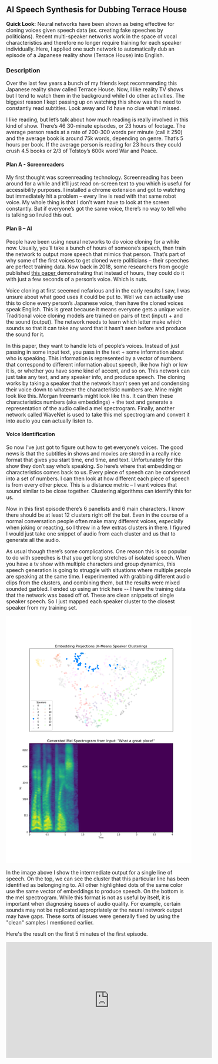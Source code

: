 ## AI Speech Synthesis for Dubbing Terrace House 

**Quick Look:** Neural networks have been shown as being effective for cloning voices given speech data (ex. creating fake speeches by politicians). Recent multi-speaker networks work in the space of vocal characteristics and therefore no longer require training for each speaker individually. Here, I applied one such network to automatically dub an episode of a Japanese reality show (Terrace House) into English.

### Description 
Over the last few years a bunch of my friends kept recommending this Japanese reality show called Terrace House. Now, I like reality TV shows but I tend to watch them in the background while I do other activities. The biggest reason I kept passing up on watching this show was the need to constantly read subtitles. Look away and I’d have no clue what I missed.

I like reading, but let’s talk about how much reading is really involved in this kind of show. There’s 46 30-minute episodes, or 23 hours of footage. The average person reads at a rate of 200-300 words per minute (call it 250) and the average book is around 75k words, depending on genre. That’s 5 hours per book. If the average person is reading for 23 hours they could crush 4.5 books or 2/3 of Tolstoy’s 600k word War and Peace. 

#### Plan A - Screenreaders
My first thought was screenreading technology. Screenreading has been around for a while and it’ll just read on-screen text to you which is useful for accessibility purposes. I installed a chrome extension and got to watching but immediately hit a problem – every line is read with that same robot voice. My whole thing is that I don’t want have to look at the screen constantly. But if everyone’s got the same voice, there’s no way to tell who is talking so I ruled this out. 

#### Plan B – AI
People have been using neural networks to do voice cloning for a while now. Usually, you’ll take a bunch of hours of someone’s speech, then train the network to output more speech that mimics that person. That’s part of why some of the first voices to get cloned were politicians – their speeches are perfect training data. Now back in 2018, some researchers from google published <a href="https://arxiv.org/pdf/1806.04558.pdf"> this paper </a> demonstrating that instead of hours, they could do it with just a few seconds of a person’s voice. Which is nuts. 

Voice cloning at first seeemed nefarious and in the early results I saw, I was unsure about what good uses it could be put to. Well we can actually use this to clone every person’s Japanese voice, then have the cloned voices speak English. This is great because it means everyone gets a unique voice. Traditional voice cloning models are trained on pairs of text (input) + and the sound (output). The network needs to learn which letter make which sounds so that it can take any word that it hasn’t seen before and produce the sound for it. 

In this paper, they want to handle lots of people’s voices. Instead of just passing in some input text, you pass in the text + some information about who is speaking. This information is represented by a vector of numbers that correspond to different information about speech, like how high or low it is, or whether you have some kind of accent, and so on. This network can just take any text, and any speaker info, and produce speech. The cloning works by taking a speaker that the network hasn’t seen yet and condensing their voice down to whatever the characteristic numbers are. Mine might look like this. Morgan freeman’s might look like this. It can then these characteristics numbers (aka embeddings) + the text and generate a representation of the audio called a mel spectrogram. Finally, another network called WaveNet is used to take this mel spectrogram and convert it into audio you can actually listen to.

#### Voice Identification

So now I’ve just got to figure out how to get everyone’s voices. The good news is that the subtitles in shows and movies are stored in a really nice format that gives you start time, end time, and text. Unfortunately for this show they don’t say who’s speaking. So here’s where that embedding or characteristics comes back to us. Every piece of speech can be condensed into a set of numbers. I can then look at how different each piece of speech is from every other piece. This is a distance metric – I want voices that sound similar to be close together. Clustering algorithms can identify this for us. 

Now in this first episode there’s 6 panelists and 6 main characters. I know there should be at least 12 clusters right off the bat. Even in the course of a normal conversation people often make many different voices, especially when joking or reacting, so I threw in a few extras clusters in there. I figured I would just take one snippet of audio from each cluster and us that to generate all the audio.

As usual though there’s some complications. One reason this is so popular to do with speeches is that you get long stretches of isolated speech. When you have a tv show with multiple characters and group dynamics, this speech generation is going to struggle with situations where multiple people are speaking at the same time. I experimented with grabbing different audio clips from the clusters, and combining them, but the results were mixed sounded garbled. I ended up using an trick here -- I have the training data that the network was based off of. These are clean snippets of single speaker speech. So I just mapped each speaker cluster to the closest speaker from my training set. 

<img src="images/th-mel.png?raw=true"/>

In the image above I show the intermediate output for a single line of speech. On the top, we can see the cluster that this particular line has been identified as belonginging to. All other highlighted dots of the same color use the same vector of embeddings to produce speech. On the bottom is the mel spectrogram. While this format is not as useful by itself, it is important when diagnosing issues of audio quality. For example, certain sounds may not be replicated appropriately or the neural network output may have gaps. These sorts of issues were generally fixed by using the "clean" samples I mentioned earlier. 

Here's the result on the first 5 minutes of the first episode. 

<iframe width="560" height="315" src="https://www.youtube.com/embed/9lKoGX6MbVI" frameborder="0" allow="accelerometer; autoplay; clipboard-write; encrypted-media; gyroscope; picture-in-picture" allowfullscreen></iframe>